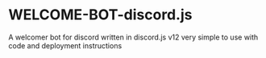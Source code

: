 # WELCOME-BOT-discord.js
A welcomer bot for discord written in discord.js v12 very simple to use with code and deployment instructions
